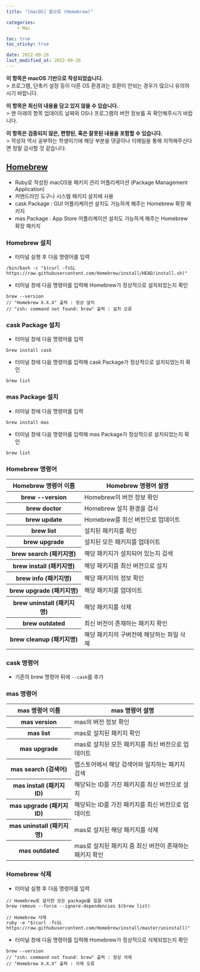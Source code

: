 ```yaml
---
title: "[macOS] 홈브류 (Homebrew)"

categories:
    - Mac

toc: true
toc_sticky: true

date: 2022-09-26
last_modified_at: 2022-09-26
---
```


<p class="notice--info"><strong>이 항목은 macOS 기반으로 작성되었습니다.</strong><br>> 프로그램, 단축키 설정 등이 다른 OS 환경과는 호환이 안되는 경우가 많으니 유의하시기 바랍니다.</p>

<p class="notice--danger"><strong>이 항목은 최신의 내용을 담고 있지 않을 수 있습니다.</strong><br>> 맨 아래의 항목 업데이트 날짜와 OS나 프로그램의 버전 정보를 꼭 확인해주시기 바랍니다.</p>

<p class="notice--warning"><strong>이 항목은 검증되지 않은, 편향된, 혹은 잘못된 내용을 포함할 수 있습니다.</strong><br>> 작성자 역시 공부하는 학생이기에 해당 부분을 댓글이나 이메일을 통해 지적해주신다면 정말 감사할 것 같습니다.</p>

## <a href="https://brew.sh/index_ko">Homebrew</a>

- Ruby로 작성된 macOS용 패키지 관리 어플리케이션 (Package Management Application)
- 커맨드라인 도구나 시스템 패키지 설치에 사용
- cask Package : GUI 어플리케이션 설치도 가능하게 해주는 Homebrew 확장 패키지
- mas Package : App Store 어플리케이션 설치도 가능하게 해주는 Homebrew 확장 패키지

### Homebrew 설치
- 터미널 실행 후 다음 명령어를 입력

```
/bin/bash -c "$(curl -fsSL https://raw.githubusercontent.com/Homebrew/install/HEAD/install.sh)"
```

- 터미널 창에 다음 명령어를 입력해 Homebrew가 정상적으로 설치되었는지 확인

```
brew --version
// "Homebrew X.X.X" 출력 : 정상 설치
// "zsh: command not found: brew" 출력 : 설치 오류
```

### cask Package 설치
- 터미널 창에 다음 명령어를 입력

```
brew install cask
```

- 터미널 창에 다음 명령어를 입력해 cask Package가 정상적으로 설치되었는지 확인

```
brew list
```

### mas Package 설치
- 터미널 창에 다음 명령어를 입력

```
brew install mas
```

- 터미널 창에 다음 명령어를 입력해 mas Package가 정상적으로 설치되었는지 확인

```
brew list
```

### Homebrew 명령어

<table>
    <thead>
        <tr>
            <th>Homebrew 명령어 이름</th>
            <th>Homebrew 명령어 설명</th>
        </tr>
    </thead>
    <tbody>
        <tr>
            <th>brew --version</th>
            <td>Homebrew의 버전 정보 확인</td>
        </tr>
        <tr>
            <th>brew doctor</th>
            <td>Homebrew 설치 환경을 검사</td>
        </tr>
        <tr>
            <th>brew update</th>
            <td>Homebrew를 최신 버전으로 업데이트</td>
        </tr>
        <tr>
            <th>brew list</th>
            <td>설치된 패키지를 확인</td>
        </tr>
        <tr>
            <th>brew upgrade</th>
            <td>설치된 모든 패키지를 업데이트</td>
        </tr>
        <tr>
            <th>brew search (패키지명)</th>
            <td>해당 패키지가 설치되어 있는지 검색</td>
        </tr>
        <tr>
            <th>brew install (패키지명)</th>
            <td>해당 패키지를 최신 버전으로 설치</td>
        </tr>
        <tr>
            <th>brew info (패키지명)</th>
            <td>해당 패키지의 정보 확인</td>
        </tr>
        <tr>
            <th>brew upgrade (패키지명)</th>
            <td>해당 패키지를 업데이트</td>
        </tr>
        <tr>
            <th>brew uninstall (패키지명)</th>
            <td>해당 패키지를 삭제</td>
        </tr>
        <tr>
            <th>brew outdated</th>
            <td>최신 버전이 존재하는 패키지 확인</td>
        </tr>
        <tr>
            <th>brew cleanup (패키지명)</th>
            <td>해당 패키지의 구버전에 해당하는 파일 삭제</td>
        </tr>
    </tbody>
</table>

### cask 명령어
- 기존의 brew 명령어 뒤에 ```--cask```를 추가

### mas 명령어

<table>
    <thead>
        <tr>
            <th>mas 명령어 이름</th>
            <th>mas 명령어 설명</th>
        </tr>
    </thead>
    <tbody>
        <tr>
            <th>mas version</th>
            <td>mas의 버전 정보 확인</td>
        </tr>
        <tr>
            <th>mas list</th>
            <td>mas로 설치된 패키지 확인</td>
        </tr>
        <tr>
            <th>mas upgrade</th>
            <td>mas로 설치된 모든 패키지를 최신 버전으로 업데이트</td>
        </tr>
        <tr>
            <th>mas search (검색어)</th>
            <td>앱스토어에서 해당 검색어와 일치하는 패키지 검색</td>
        </tr>
        <tr>
            <th>mas install (패키지 ID)</th>
            <td>해당되는 ID를 가진 패키지를 최신 버전으로 설치</td>
        </tr>
        <tr>
            <th>mas upgrade (패키지 ID)</th>
            <td>해당되는 ID를 가진 패키지를 최신 버전으로 업데이트</td>
        </tr>
        <tr>
            <th>mas uninstall (패키지명)</th>
            <td>mas로 설치된 해당 패키지를 삭제</td>
        </tr>
        <tr>
            <th>mas outdated</th>
            <td>mas로 설치된 패키지 중 최신 버전이 존재하는 패키지 확인</td>
        </tr>
    </tbody>
</table>


### Homebrew 삭제
- 터미널 실행 후 다음 명령어를 입력

```
// Homebrew로 설치한 모든 package를 일괄 삭제
brew remove --force --ignore-dependencies $(brew list)

// Homebrew 삭제
ruby -e "$(curl -fsSL https://raw.githubusercontent.com/Homebrew/install/master/uninstall)"
```

- 터미널 창에 다음 명령어를 입력해 Homebrew가 정상적으로 삭제되었는지 확인

```
brew --version
// "zsh: command not found: brew" 출력 : 정상 삭제
// "Homebrew X.X.X" 출력 : 삭제 오류
```